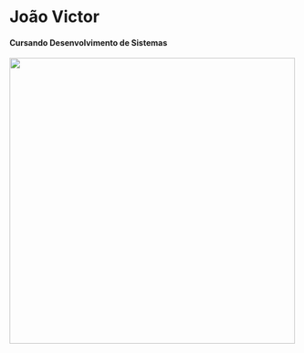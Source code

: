 # <strong>João Victor</strong>
#### Cursando Desenvolvimento de Sistemas
<img src="https://cdn.jsdelivr.net/gh/devicons/devicon/icons/javascript/javascript-plain.svg" width="500px" height="500px"/>
